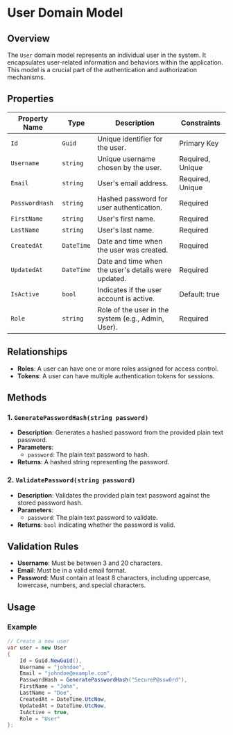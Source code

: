 # User Domain Model

## Overview

The `User` domain model represents an individual user in the system. It encapsulates user-related information and behaviors within the application. This model is a crucial part of the authentication and authorization mechanisms.

## Properties

| Property Name      | Type             | Description                                         | Constraints                       |
|--------------------|------------------|-----------------------------------------------------|-----------------------------------|
| `Id`               | `Guid`           | Unique identifier for the user.                     | Primary Key                       |
| `Username`         | `string`         | Unique username chosen by the user.                 | Required, Unique                  |
| `Email`            | `string`         | User's email address.                               | Required, Unique                  |
| `PasswordHash`     | `string`         | Hashed password for user authentication.            | Required                          |
| `FirstName`        | `string`         | User's first name.                                 | Required                          |
| `LastName`         | `string`         | User's last name.                                  | Required                          |
| `CreatedAt`        | `DateTime`       | Date and time when the user was created.           | Required                          |
| `UpdatedAt`        | `DateTime`       | Date and time when the user's details were updated. | Required                          |
| `IsActive`         | `bool`           | Indicates if the user account is active.            | Default: true                     |
| `Role`             | `string`         | Role of the user in the system (e.g., Admin, User). | Required                          |

## Relationships

- **Roles**: A user can have one or more roles assigned for access control.
- **Tokens**: A user can have multiple authentication tokens for sessions.

## Methods

### 1. `GeneratePasswordHash(string password)`

- **Description**: Generates a hashed password from the provided plain text password.
- **Parameters**:
  - `password`: The plain text password to hash.
- **Returns**: A hashed string representing the password.

### 2. `ValidatePassword(string password)`

- **Description**: Validates the provided plain text password against the stored password hash.
- **Parameters**:
  - `password`: The plain text password to validate.
- **Returns**: `bool` indicating whether the password is valid.

## Validation Rules

- **Username**: Must be between 3 and 20 characters.
- **Email**: Must be in a valid email format.
- **Password**: Must contain at least 8 characters, including uppercase, lowercase, numbers, and special characters.

## Usage

### Example

```csharp
// Create a new user
var user = new User
{
    Id = Guid.NewGuid(),
    Username = "johndoe",
    Email = "johndoe@example.com",
    PasswordHash = GeneratePasswordHash("SecureP@ssw0rd"),
    FirstName = "John",
    LastName = "Doe",
    CreatedAt = DateTime.UtcNow,
    UpdatedAt = DateTime.UtcNow,
    IsActive = true,
    Role = "User"
};